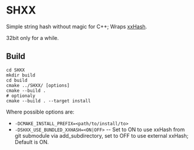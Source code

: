 # SHXX

Simple string hash without magic for C++; Wraps [xxHash](https://github.com/Cyan4973/xxHash).

32bit only for a while.

## Build

    cd SHXX
    mkdir build
    cd build
    cmake ../SHXX/ [options]
    cmake --build .
    # optionaly
    cmake --build . --target install

Where possible options are:

- `-DCMAKE_INSTALL_PREFIX=<path/to/install/to>`
- `-DSHXX_USE_BUNDLED_XXHASH=<ON|OFF>` -- Set to ON to use xxHash from git submodule via add_subdirectory, set to OFF to use external xxHash; Default is ON.
